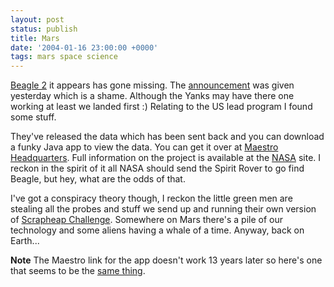```yaml
---
layout: post
status: publish
title: Mars
date: '2004-01-16 23:00:00 +0000'
tags: mars space science
---
```

[Beagle 2](http://www.beagle2.com/index.htm) it appears has gone missing. The [announcement](http://news.bbc.co.uk/1/hi/sci/tech/3376343.stm) was given yesterday which is a shame. Although the Yanks may have there one working at least we landed first :) Relating to the US lead program I found some stuff.

They've released the data which has been sent back and you can download a funky Java app to view the data. You can get it over at [Maestro Headquarters](http://mars.telascience.org/). Full information on the project is available at the [NASA](http://www.nasa.gov) site. I reckon in the spirit of it all NASA should send the Spirit Rover to go find Beagle, but hey, what are the odds of that.

I've got a conspiracy theory though, I reckon the little green men are stealing all the probes and stuff we send up and running their own version of [Scrapheap Challenge](http://www.channel4.com/science/microsites/S/scrapheap/). Somewhere on Mars there's a pile of our technology and some aliens having a whale of a time. Anyway, back on Earth...

**Note**
The Maestro link for the app doesn't work 13 years later so here's one that seems to be the [same thing](http://www.majorgeeks.com/files/details/maestro.html).
